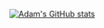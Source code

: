 [![Adam's GitHub stats](https://github-readme-stats.vercel.app/api?username=adamgajzlerowicz&count_private=true)](https://github.com/adamgajzlerowicz/github-readme-stats)
